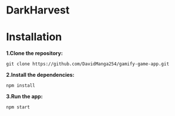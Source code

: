 # DarkHarvest
# Installation
**1.Clone the repository:**

`git clone https://github.com/DavidManga254/gamify-game-app.git`

**2.Install the dependencies:**

`npm install`


**3.Run the app:**

`npm start`
